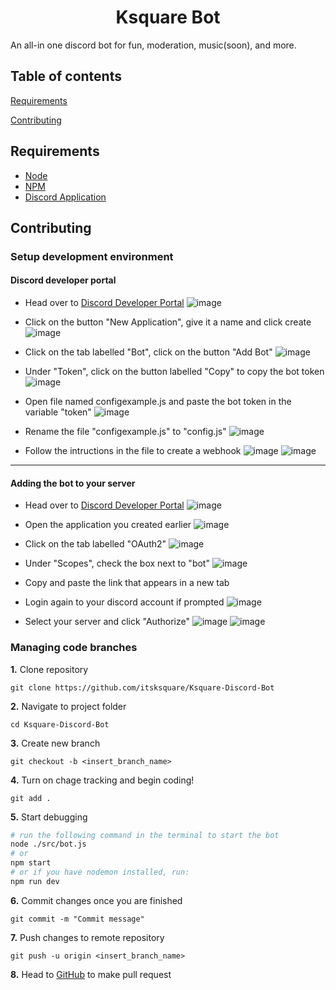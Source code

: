 <h1 align="center">Ksquare Bot</h1>

An all-in one discord bot for fun, moderation, music(soon), and more.

## Table of contents

[Requirements](#requirements)

[Contributing](#contributing)


## Requirements

- [Node](https://nodejs.org/en/)
- [NPM](https://www.npmjs.com/)
- [Discord Application](https://discord.com/developers/applications)


## Contributing

### Setup development environment

#### Discord developer portal

- Head over to [Discord Developer Portal](https://discord.com/developers/applications)
![image](https://user-images.githubusercontent.com/66553902/135720513-624616d8-0687-4fd9-999c-a13d80335c0e.png)


- Click on the button "New Application", give it a name and click create
![image](https://user-images.githubusercontent.com/66553902/135741374-3092ae21-724e-4114-8f20-f43747854850.png)


- Click on the tab labelled "Bot", click on the button "Add Bot"
![image](https://user-images.githubusercontent.com/66553902/135741376-0d6f8946-9205-4059-9299-9c8ad9c48fa6.png)


- Under "Token", click on the button labelled "Copy" to copy the bot token
![image](https://user-images.githubusercontent.com/66553902/135741382-12c4ca70-5a38-409a-9518-dfe40f365d37.png)

- Open file named configexample.js and paste the bot token in the variable "token"
![image](https://user-images.githubusercontent.com/66553902/135721301-d8097ab7-2f10-42ea-8dec-16528a7b6894.png)

- Rename the file "configexample.js" to "config.js"
![image](https://user-images.githubusercontent.com/66553902/135721398-891e1093-015b-4eeb-b05d-3571aca157ac.png)

- Follow the intructions in the file to create a webhook
![image](https://user-images.githubusercontent.com/66553902/135741402-506e2fb9-2c4f-405c-8e55-cb8a831b7aa2.png)
![image](https://user-images.githubusercontent.com/66553902/135722789-305411d1-6c4e-4a77-8038-03799199f3f6.png)

<hr>

#### Adding the bot to your server

- Head over to [Discord Developer Portal](https://discord.com/developers/applications)
![image](https://user-images.githubusercontent.com/66553902/135721923-ae22cf6e-317a-4f06-921e-65b382b6ca98.png)

- Open the application you created earlier
![image](https://user-images.githubusercontent.com/66553902/135721958-85336829-6bf4-4da6-ba14-1acefb30ecb8.png)

- Click on the tab labelled "OAuth2"
![image](https://user-images.githubusercontent.com/66553902/135742140-48336f01-b23a-4dea-8c88-6fb4b6285c85.png)

- Under "Scopes", check the box next to "bot"
![image](https://user-images.githubusercontent.com/66553902/135742145-b2c7902f-d908-443c-b51b-118eb1c3b5c6.png)

- Copy and paste the link that appears in a new tab
- Login again to your discord account if prompted
![image](https://user-images.githubusercontent.com/66553902/135742159-c39b5bac-5088-482a-926d-44588f674086.png)

- Select your server and click "Authorize"
![image](https://user-images.githubusercontent.com/66553902/135742178-973ddc64-eaf4-41a4-adbe-1f68d2eda219.png)
![image](https://user-images.githubusercontent.com/66553902/135742183-eca7d32d-b748-460a-82bc-b4d048f4d983.png)


### Managing code branches

**1.** Clone repository

```
git clone https://github.com/itsksquare/Ksquare-Discord-Bot
```

**2.** Navigate to project folder

```
cd Ksquare-Discord-Bot
```

**3.** Create new branch

```
git checkout -b <insert_branch_name>
```

**4.** Turn on chage tracking and begin coding!

```
git add .
```

**5.** Start debugging

```bash
# run the following command in the terminal to start the bot
node ./src/bot.js
# or
npm start
# or if you have nodemon installed, run:
npm run dev
```

**6.** Commit changes once you are finished

```
git commit -m "Commit message"
```

**7.** Push changes to remote repository

```
git push -u origin <insert_branch_name>
```

**8.** Head to [GitHub](https://github.com/itsksquare/Ksquare-Discord-Bot/pulls) to make pull request
